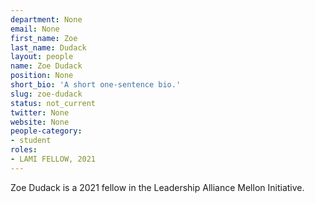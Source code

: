 ```yaml
---
department: None
email: None
first_name: Zoe
last_name: Dudack
layout: people
name: Zoe Dudack
position: None
short_bio: 'A short one-sentence bio.'
slug: zoe-dudack
status: not_current
twitter: None
website: None
people-category:
- student
roles:
- LAMI FELLOW, 2021
---
```

Zoe Dudack is a 2021 fellow in the Leadership Alliance Mellon Initiative.
